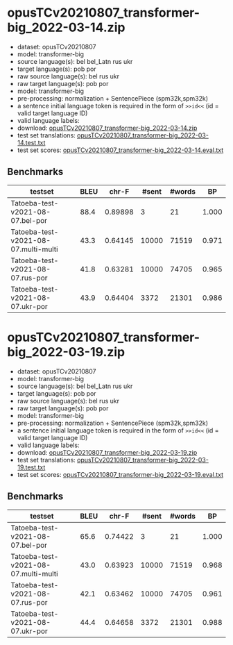 # opusTCv20210807_transformer-big_2022-03-14.zip

* dataset: opusTCv20210807
* model: transformer-big
* source language(s): bel bel_Latn rus ukr
* target language(s): pob por
* raw source language(s): bel rus ukr
* raw target language(s): pob por
* model: transformer-big
* pre-processing: normalization + SentencePiece (spm32k,spm32k)
* a sentence initial language token is required in the form of `>>id<<` (id = valid target language ID)
* valid language labels: 
* download: [opusTCv20210807_transformer-big_2022-03-14.zip](https://object.pouta.csc.fi/Tatoeba-MT-models/zle-por/opusTCv20210807_transformer-big_2022-03-14.zip)
* test set translations: [opusTCv20210807_transformer-big_2022-03-14.test.txt](https://object.pouta.csc.fi/Tatoeba-MT-models/zle-por/opusTCv20210807_transformer-big_2022-03-14.test.txt)
* test set scores: [opusTCv20210807_transformer-big_2022-03-14.eval.txt](https://object.pouta.csc.fi/Tatoeba-MT-models/zle-por/opusTCv20210807_transformer-big_2022-03-14.eval.txt)

## Benchmarks

| testset | BLEU  | chr-F | #sent | #words | BP |
|---------|-------|-------|-------|--------|----|
| Tatoeba-test-v2021-08-07.bel-por 	| 88.4 	| 0.89898 	| 3 	| 21 	| 1.000 |
| Tatoeba-test-v2021-08-07.multi-multi 	| 43.3 	| 0.64145 	| 10000 	| 71519 	| 0.971 |
| Tatoeba-test-v2021-08-07.rus-por 	| 41.8 	| 0.63281 	| 10000 	| 74705 	| 0.965 |
| Tatoeba-test-v2021-08-07.ukr-por 	| 43.9 	| 0.64404 	| 3372 	| 21301 	| 0.986 |


# opusTCv20210807_transformer-big_2022-03-19.zip

* dataset: opusTCv20210807
* model: transformer-big
* source language(s): bel bel_Latn rus ukr
* target language(s): pob por
* raw source language(s): bel rus ukr
* raw target language(s): pob por
* model: transformer-big
* pre-processing: normalization + SentencePiece (spm32k,spm32k)
* a sentence initial language token is required in the form of `>>id<<` (id = valid target language ID)
* valid language labels: 
* download: [opusTCv20210807_transformer-big_2022-03-19.zip](https://object.pouta.csc.fi/Tatoeba-MT-models/zle-por/opusTCv20210807_transformer-big_2022-03-19.zip)
* test set translations: [opusTCv20210807_transformer-big_2022-03-19.test.txt](https://object.pouta.csc.fi/Tatoeba-MT-models/zle-por/opusTCv20210807_transformer-big_2022-03-19.test.txt)
* test set scores: [opusTCv20210807_transformer-big_2022-03-19.eval.txt](https://object.pouta.csc.fi/Tatoeba-MT-models/zle-por/opusTCv20210807_transformer-big_2022-03-19.eval.txt)

## Benchmarks

| testset | BLEU  | chr-F | #sent | #words | BP |
|---------|-------|-------|-------|--------|----|
| Tatoeba-test-v2021-08-07.bel-por 	| 65.6 	| 0.74422 	| 3 	| 21 	| 1.000 |
| Tatoeba-test-v2021-08-07.multi-multi 	| 43.0 	| 0.63923 	| 10000 	| 71519 	| 0.968 |
| Tatoeba-test-v2021-08-07.rus-por 	| 42.1 	| 0.63462 	| 10000 	| 74705 	| 0.961 |
| Tatoeba-test-v2021-08-07.ukr-por 	| 44.4 	| 0.64658 	| 3372 	| 21301 	| 0.988 |

